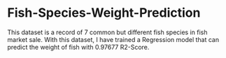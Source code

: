 # Fish-Species-Weight-Prediction
This dataset is a record of 7 common but different fish species in fish market sale. With this dataset, I have trained a Regression model that can predict the weight of fish with 0.97677 R2-Score.
